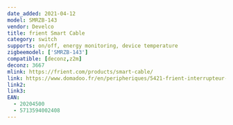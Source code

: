```yaml
---
date_added: 2021-04-12
model: SMRZB-143
vendor: Develco
title: frient Smart Cable
category: switch
supports: on/off, energy monitoring, device temperature
zigbeemodel: ['SMRZB-143']
compatible: [deconz,z2m]
deconz: 3667
mlink: https://frient.com/products/smart-cable/
link: https://www.domadoo.fr/en/peripheriques/5421-frient-interrupteur-sur-cordon-zigbee-30-5713594002408.html
link2: 
link3: 
EAN: 
  - 20204500
  - 5713594002408
---
```


